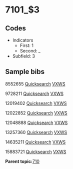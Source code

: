# 7101\_$3

## Codes

-   Indicators
    -   First: 1
    -   Second: \_
-   Subfield: 3

## Sample bibs

8552655 [Quicksearch](https://search.library.yale.edu/catalog/8552655) [VXWS](http://prodorbis.library.yale.edu:7014/vxws/GetHoldingsService?bibId=8552655)

9728211 [Quicksearch](https://search.library.yale.edu/catalog/9728211) [VXWS](http://prodorbis.library.yale.edu:7014/vxws/GetHoldingsService?bibId=9728211)

12019402 [Quicksearch](https://search.library.yale.edu/catalog/12019402) [VXWS](http://prodorbis.library.yale.edu:7014/vxws/GetHoldingsService?bibId=12019402)

12022852 [Quicksearch](https://search.library.yale.edu/catalog/12022852) [VXWS](http://prodorbis.library.yale.edu:7014/vxws/GetHoldingsService?bibId=12022852)

12048888 [Quicksearch](https://search.library.yale.edu/catalog/12048888) [VXWS](http://prodorbis.library.yale.edu:7014/vxws/GetHoldingsService?bibId=12048888)

13257360 [Quicksearch](https://search.library.yale.edu/catalog/13257360) [VXWS](http://prodorbis.library.yale.edu:7014/vxws/GetHoldingsService?bibId=13257360)

14635211 [Quicksearch](https://search.library.yale.edu/catalog/14635211) [VXWS](http://prodorbis.library.yale.edu:7014/vxws/GetHoldingsService?bibId=14635211)

15883721 [Quicksearch](https://search.library.yale.edu/catalog/15883721) [VXWS](http://prodorbis.library.yale.edu:7014/vxws/GetHoldingsService?bibId=15883721)

**Parent topic:**[710](../../tags/710/710.md)

